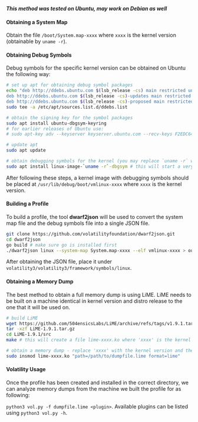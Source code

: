 ***This method was tested on Ubuntu, may work on Debian as well***

#### Obtaining a System Map

Obtain the file `/boot/System.map-xxxx` where `xxxx` is the kernel version (obtainable by `uname -r`).

#### Obtaining Debug Symbols

Debug symbols for the specific kernel version can be obtained on Ubuntu the following way:

```bash
# set up apt for obtaining debug symbol packages
echo "deb http://ddebs.ubuntu.com $(lsb_release -cs) main restricted universe multiverse
deb http://ddebs.ubuntu.com $(lsb_release -cs)-updates main restricted universe multiverse
deb http://ddebs.ubuntu.com $(lsb_release -cs)-proposed main restricted universe multiverse" | \
sudo tee -a /etc/apt/sources.list.d/ddebs.list

# obtain the signing key for the symbol packages
sudo apt install ubuntu-dbgsym-keyring
# for earlier releases of Ubuntu use:
# sudo apt-key adv --keyserver keyserver.ubuntu.com --recv-keys F2EDC64DC5AEE1F6B9C621F0C8CAB6595FDFF622

# update apt
sudo apt update

# obtain debugging symbols for the kernel (you may replace `uname -r` with the specific kernel version you need)
sudo apt install linux-image-`uname -r`-dbgsym # this will start a very large download
```

After following these steps, a kernel image with debugging symbols should be placed at `/usr/lib/debug/boot/vmlinux-xxxx` where `xxxx` is the kernel version.

#### Building a Profile

To build a profile, the tool **dwarf2json** will be used to convert the system map file and the debug symbols file into a single JSON file.

```bash
git clone https://github.com/volatilityfoundation/dwarf2json.git
cd dwarf2json
go build # make sure go is installed first
./dwarf2json linux --system-map System.map-xxxx --elf vmlinux-xxxx > outfile.json # give the output file an appropriate name like Ubuntu2004x64.json
```

After obtaining the JSON file, place it under `volatility3/volatility3/framework/symbols/linux`.

#### Obtaining a Memory Dump

The best method to obtain a full memory dump is using LiME. LiME needs to be built on a machine identical in kernel version and distro release to the one that it will be used on.

```bash
# build LiME
wget https://github.com/504ensicsLabs/LiME/archive/refs/tags/v1.9.1.tar.gz -O LiME-1.9.1.tar.gz
tar -xzf LiME-1.9.1.tar.gz
cd LiME-1.9.1/src
make # this will create a file lime-xxxx.ko where 'xxxx' is the kernel version

# obtain a memory dump - replace 'xxxx' with the kernel version and the path with the desired output path
sudo insmod lime-xxxx.ko "path=/path/to/dumpfile.lime format=lime"
```

#### Volatility Usage

Once the profile has been created and installed in the correct directory, we can analyze memory dumps from the machine we built the profile for as following:

`python3 vol.py -f dumpfile.lime <plugin>`. Available plugins can be listed using `python3 vol.py -h`.